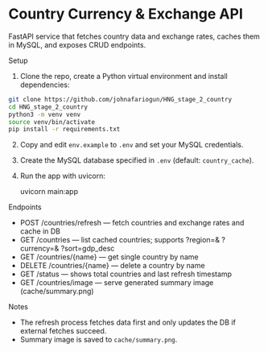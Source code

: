 # Country Currency & Exchange API

FastAPI service that fetches country data and exchange rates, caches them in MySQL, and exposes CRUD endpoints.

Setup

1. Clone the repo, create a Python virtual environment and install dependencies:

```bash
git clone https://github.com/johnafariogun/HNG_stage_2_country
cd HNG_stage_2_country
python3 -m venv venv
source venv/bin/activate
pip install -r requirements.txt
```

2. Copy and edit `env.example` to `.env` and set your MySQL credentials.

3. Create the MySQL database specified in `.env` (default: `country_cache`).

4. Run the app with uvicorn:

   uvicorn main:app

Endpoints

- POST /countries/refresh — fetch countries and exchange rates and cache in DB
- GET /countries — list cached countries; supports ?region=& ?currency=& ?sort=gdp_desc
- GET /countries/{name} — get single country by name
- DELETE /countries/{name} — delete a country by name
- GET /status — shows total countries and last refresh timestamp
- GET /countries/image — serve generated summary image (cache/summary.png)

Notes

- The refresh process fetches data first and only updates the DB if external fetches succeed.
- Summary image is saved to `cache/summary.png`.
